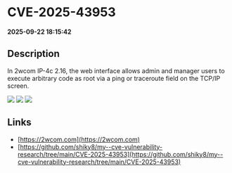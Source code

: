 # CVE-2025-43953

**2025-09-22 18:15:42**

## Description
In 2wcom IP-4c 2.16, the web interface allows admin and manager users to execute arbitrary code as root via a ping or traceroute field on the TCP/IP screen.

![](https://img.shields.io/static/v1?label=Score&message=8.8&color=red)
![](https://img.shields.io/static/v1?label=Severity&message=HIGH&color=red)
![](https://img.shields.io/static/v1?label=CWE&message=RCE&color=green)

## Links
- [https://2wcom.com](https://2wcom.com)
- [https://github.com/shiky8/my--cve-vulnerability-research/tree/main/CVE-2025-43953](https://github.com/shiky8/my--cve-vulnerability-research/tree/main/CVE-2025-43953)
